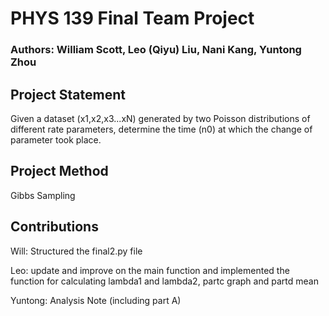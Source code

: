 # PHYS 139 Final Team Project

### Authors: William Scott, Leo (Qiyu) Liu, Nani Kang, Yuntong Zhou

## Project Statement

Given a dataset (x1,x2,x3...xN) generated by two Poisson distributions of different rate parameters, determine the time (n0) at which the change of 
parameter took place.

## Project Method

Gibbs Sampling

## Contributions
Will: Structured the final2.py file 

Leo: update and improve on the main function and implemented the function for calculating lambda1 and lambda2, partc graph and partd mean

Yuntong: Analysis Note (including part A)

